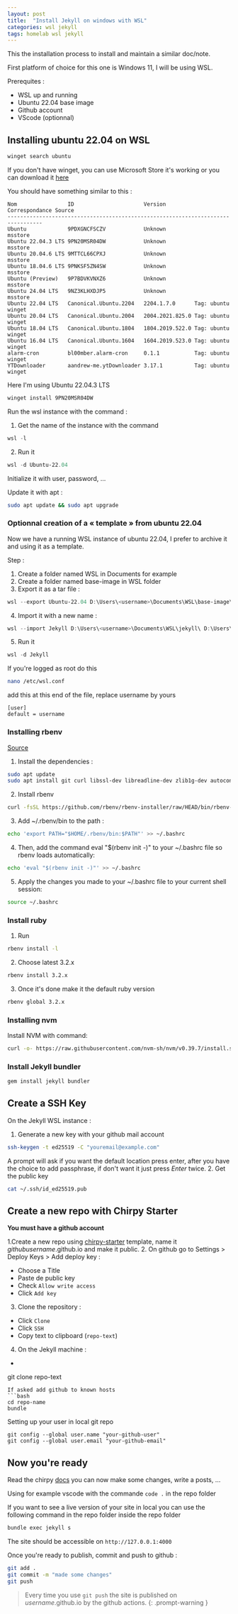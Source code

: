 ```yaml
---
layout: post
title:  "Install Jekyll on windows with WSL"
categories: wsl jekyll
tags: homelab wsl jekyll
---
```


This the installation process to install and maintain a similar doc/note.

First platform of choice for this one is Windows 11, I will be using WSL.

Prerequites :
- WSL up and running
- Ubuntu 22.04 base image
- Github account
- VScode (optionnal)

## Installing ubuntu 22.04 on WSL

```powershell
winget search ubuntu
```

If you don't have winget, you can use Microsoft Store it's working or you can download it [here](https://github.com/microsoft/winget-cli/releases)

You should have something similar to this :
```
Nom                ID                      Version         Correspondance Source
---------------------------------------------------------------------------------
Ubuntu             9PDXGNCFSCZV            Unknown                        msstore
Ubuntu 22.04.3 LTS 9PN20MSR04DW            Unknown                        msstore
Ubuntu 20.04.6 LTS 9MTTCL66CPXJ            Unknown                        msstore
Ubuntu 18.04.6 LTS 9PNKSF5ZN4SW            Unknown                        msstore
Ubuntu (Preview)   9P7BDVKVNXZ6            Unknown                        msstore
Ubuntu 24.04 LTS   9NZ3KLHXDJP5            Unknown                        msstore
Ubuntu 22.04 LTS   Canonical.Ubuntu.2204   2204.1.7.0      Tag: ubuntu    winget
Ubuntu 20.04 LTS   Canonical.Ubuntu.2004   2004.2021.825.0 Tag: ubuntu    winget
Ubuntu 18.04 LTS   Canonical.Ubuntu.1804   1804.2019.522.0 Tag: ubuntu    winget
Ubuntu 16.04 LTS   Canonical.Ubuntu.1604   1604.2019.523.0 Tag: ubuntu    winget
alarm-cron         bl00mber.alarm-cron     0.1.1           Tag: ubuntu    winget
YTDownloader       aandrew-me.ytDownloader 3.17.1          Tag: ubuntu    winget
```

Here I'm using Ubuntu 22.04.3 LTS

```powershell
winget install 9PN20MSR04DW
```

Run the wsl instance with the command :
1. Get the name of the instance with the command
```powershell
wsl -l
```
2. Run it
```powershell
wsl -d Ubuntu-22.04
```

Initialize it with user, password, ...

Update it with apt :
```bash
sudo apt update && sudo apt upgrade
```


### Optionnal creation of a « template » from ubuntu 22.04

Now we have a running WSL instance of ubuntu 22.04, I prefer to archive it and using it as a template.

Step :
1. Create a folder named WSL in Documents for example
2. Create a folder named base-image in WSL folder
3. Export it as a tar file : 
```powershell
wsl --export Ubuntu-22.04 D:\Users\<username>\Documents\WSL\base-image\base-image.tar
```
4. Import it with a new name :
```powershell
wsl --import Jekyll D:\Users\<username>\Documents\WSL\jekyll\ D:\Users\<username>\Documents\WSL\base-image\base-image.tar
```
5. Run it
```powershell
wsl -d Jekyll
```
If you're logged as root do this
```bash
nano /etc/wsl.conf
```
add this at this end of the file, replace username by yours
```text
[user]
default = username
```

### Installing rbenv

[Source](https://www.digitalocean.com/community/tutorials/how-to-install-ruby-on-rails-with-rbenv-on-ubuntu-22-04)

1. Install the dependencies :
```bash
sudo apt update
sudo apt install git curl libssl-dev libreadline-dev zlib1g-dev autoconf bison build-essential libyaml-dev libreadline-dev libncurses5-dev libffi-dev libgdbm-dev
```
2. Install rbenv
```bash
curl -fsSL https://github.com/rbenv/rbenv-installer/raw/HEAD/bin/rbenv-installer | bash
```
3. Add ~/.rbenv/bin to the path :
```bash
echo 'export PATH="$HOME/.rbenv/bin:$PATH"' >> ~/.bashrc
```
4. Then, add the command eval "$(rbenv init -)" to your ~/.bashrc file so rbenv loads automatically:
```bash
echo 'eval "$(rbenv init -)"' >> ~/.bashrc
```
5. Apply the changes you made to your ~/.bashrc file to your current shell session:
```bash
source ~/.bashrc
```

### Install ruby

1. Run
```bash
rbenv install -l
```
2. Choose latest 3.2.x
```bash
rbenv install 3.2.x
```
3. Once it's done make it the default ruby version
```bash
rbenv global 3.2.x
```

### Installing nvm
Install NVM with command:
```bash
curl -o- https://raw.githubusercontent.com/nvm-sh/nvm/v0.39.7/install.sh | bash
```

### Install Jekyll bundler
```bash
gem install jekyll bundler
```

## Create a SSH Key
On the Jekyll WSL instance :
1. Generate a new key with your github mail account
```bash
ssh-keygen -t ed25519 -C "youremail@example.com"
```
A prompt will ask if you want the default location press enter, after you have the choice to add passphrase, if don't want it just press *Enter* twice.
2. Get the public key
```bash
cat ~/.ssh/id_ed25519.pub
```

## Create a new repo with Chirpy Starter
**You must have a github account**

1.Create a new repo using [chirpy-starter](https://github.com/new?template_name=chirpy-starter&template_owner=cotes2020) template, name it *githubusername*.github.io and make it public.
2. On github go to Settings > Deploy Keys > Add deploy key :
- Choose a Title
- Paste de public key
- Check `Allow write access` 
- Click `Add key`
3. Clone the repository :
- Click `Clone`
- Click `SSH`
- Copy text to clipboard (`repo-text`)
4. On the Jekyll machine :
- ```bash
git clone repo-text
```
If asked add github to known hosts
```bash
cd repo-name
bundle
```

Setting up your user in local git repo
```
git config --global user.name "your-github-user"
git config --global user.email "your-github-email"
```

## Now you're ready

Read the chirpy [docs](https://chirpy.cotes.page/) you can now make some changes, write a posts, ...

Using for example vscode with the commande `code .` in the repo folder

If you want to see a live version of your site in local you can use the following command in the repo folder inside the repo folder
```bash
bundle exec jekyll s
```
The site should be accessible on `http://127.0.0.1:4000`

Once you're ready to publish, commit and push to github :
```bash
git add .
git commit -m "made some changes"
git push
```

> Every time you use `git push` the site is published on *username*.github.io by the github actions.
{: .prompt-warning }